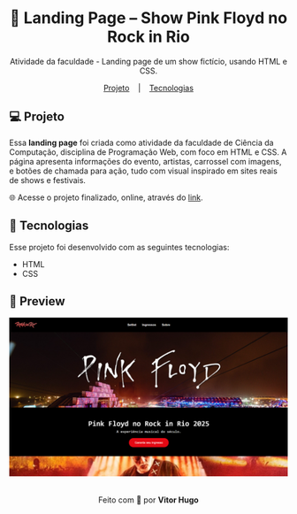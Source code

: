 
<h1 align="center">🎸 Landing Page – Show Pink Floyd no Rock in Rio</h1>

<p align="center">Atividade da faculdade - Landing page de um show fictício, usando HTML e CSS.</p>

<p align="center">
    <a href="#-projeto">Projeto</a>
    &nbsp;&nbsp;&nbsp;|&nbsp;&nbsp;&nbsp;
    <a href="#-tecnologias">Tecnologias</a>
</p>

## 💻 Projeto

Essa **landing page** foi criada como atividade da faculdade de Ciência da Computação, disciplina de Programação Web, com foco em HTML e CSS. A página apresenta informações do evento, artistas, carrossel com imagens, e botões de chamada para ação, tudo com visual inspirado em sites reais de shows e festivais.

🌐 Acesse o projeto finalizado, online, através do [link](https://rockinrio-pinkfloyd.vercel.app/).

## 🚀 Tecnologias

Esse projeto foi desenvolvido com as seguintes tecnologias:

- HTML
- CSS

## 📸 Preview

<div align="center">
  <img src="./Landing-Page/imagens/preview.png" alt="Preview do projeto" width="600">
</div>

<br>

<p align="center">Feito com 💙 por <strong>Vitor Hugo</strong></p>
